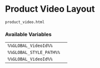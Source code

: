 # Product Video Layout

`product_video.html`

### Available Variables
|||
|---|---|
| `%%GLOBAL_VideoId%%` |
| `%%GLOBAL_STYLE_PATH%%` |
| `%%GLOBAL_VideoId%%` |
